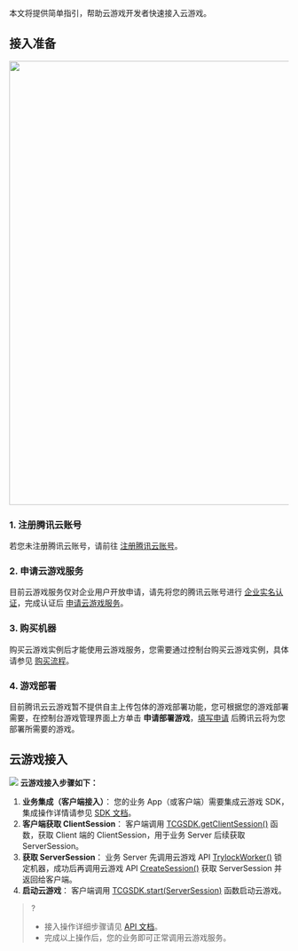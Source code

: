 本文将提供简单指引，帮助云游戏开发者快速接入云游戏。
[](id:step1)
## 接入准备
<img src="https://main.qcloudimg.com/raw/ef3f517af8dc21844bd4447db532ba52.svg" width="800px" />

[](id:step1_1)
### 1. 注册腾讯云账号
若您未注册腾讯云账号，请前往 [注册腾讯云账号](https://cloud.tencent.com/register?s_url=https%3A%2F%2Fcloud.tencent.com%2F)。



[](id:step1_2)
### 2. 申请云游戏服务
目前云游戏服务仅对企业用户开放申请，请先将您的腾讯云账号进行 [企业实名认证](https://cloud.tencent.com/document/product/378/10496)，完成认证后 [申请云游戏服务](https://cloud.tencent.com/apply/p/efmbu6rp8il)。

[](id:step1_3)
### 3. 购买机器
购买云游戏实例后才能使用云游戏服务，您需要通过控制台购买云游戏实例，具体请参见 [购买流程](https://cloud.tencent.com/document/product/1162/46179)。 

[](id:step1_4)
### 4. 游戏部署
目前腾讯云云游戏暂不提供自主上传包体的游戏部署功能，您可根据您的游戏部署需要，在控制台游戏管理界面上方单击 **申请部署游戏**，[填写申请](https://cloud.tencent.com/apply/p/45xd0lxutsc) 后腾讯云将为您部署所需要的游戏。


[](id:jump_access)
## 云游戏接入
![](https://main.qcloudimg.com/raw/177c1fdb18e492a58546a0d1c484e99a.png)
**云游戏接入步骤如下：**

1. **业务集成（客户端接入）**：
  您的业务 App（或客户端）需要集成云游戏 SDK，集成操作详情请参见 [SDK 文档](https://cloud.tencent.com/document/product/1162/46134)。
2. **客户端获取 ClientSession**：
  客户端调用 [TCGSDK.getClientSession()](https://cloud.tencent.com/document/product/1162/46134#tcgsdk.getclientsession()) 函数，获取 Client 端的 ClientSession，用于业务 Server 后续获取 ServerSession。
3. **获取 ServerSession**：
  业务 Server 先调用云游戏 API [TrylockWorker()](https://cloud.tencent.com/document/api/1162/40738) 锁定机器，成功后再调用云游戏 API [CreateSession()](https://cloud.tencent.com/document/product/1162/40740) 获取 ServerSession 并返回给客户端。
4. **启动云游戏**：
  客户端调用 [TCGSDK.start(ServerSession)](https://cloud.tencent.com/document/product/1162/46134#tcgsdk.start(serversession)) 函数启动云游戏。

>? 
>- 接入操作详细步骤请见 [API 文档](https://cloud.tencent.com/document/product/1162/40729)。
>- 完成以上操作后，您的业务即可正常调用云游戏服务。


